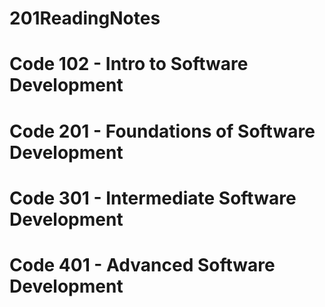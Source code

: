 # 201ReadingNotes

# Code 102 - Intro to Software Development

# Code 201 - Foundations of Software Development

# Code 301 - Intermediate Software Development

# Code 401 - Advanced Software Development
